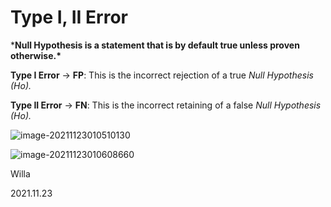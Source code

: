 # Type I, II Error



***Null Hypothesis is a statement that is by default true unless proven otherwise.\***



**Type I Error** -> **FP**: This is the incorrect rejection of a true *Null Hypothesis (Ho).*

**Type II Error**  -> **FN**: This is the incorrect retaining of a false *Null Hypothesis (Ho).*



![image-20211123010510130](C:\Users\Willa\AppData\Roaming\Typora\typora-user-images\image-20211123010510130.png)

![image-20211123010608660](C:\Users\Willa\AppData\Roaming\Typora\typora-user-images\image-20211123010608660.png)

Willa

2021.11.23

